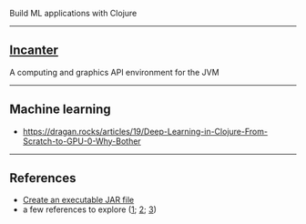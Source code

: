 
Build ML applications with Clojure

<hr>

## <a href="./incanter">Incanter</a>
A computing and graphics API environment for the JVM

<hr>

## Machine learning

- https://dragan.rocks/articles/19/Deep-Learning-in-Clojure-From-Scratch-to-GPU-0-Why-Bother

<hr>

## References

- <a href="https://www.braveclojure.com/getting-started/">Create an executable JAR file</a>
- a few references to explore (<a href="https://medium.com/@salmanhossain500/clojure-linear-regression-6ef295bcc102">1</a>; <a href="https://defunsm.github.io/posts/clojure-incanter/">2</a>; <a href="https://defunsm.github.io/posts/clojure-r-squared/">3</a>)
